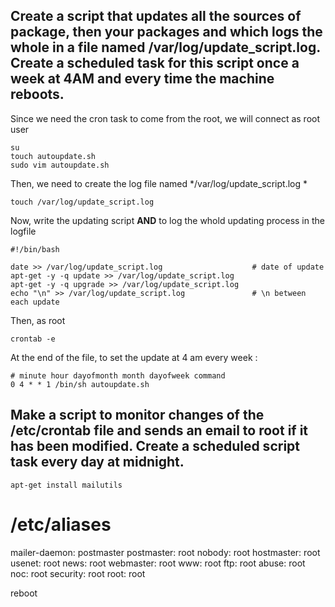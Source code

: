 ## Create a script that updates all the sources of package, then your packages and which logs the whole in a file named /var/log/update_script.log. Create a scheduled task for this script once a week at 4AM and every time the machine reboots.

Since we need the cron task to come from the root, we will connect as root user
```
su
touch autoupdate.sh
sudo vim autoupdate.sh
```
  
Then, we need to create the log file named */var/log/update_script.log *
```
touch /var/log/update_script.log
```

Now, write the updating script **AND** to log the whold updating process in the logfile
```
#!/bin/bash

date >> /var/log/update_script.log                    # date of update
apt-get -y -q update >> /var/log/update_script.log
apt-get -y -q upgrade >> /var/log/update_script.log
echo "\n" >> /var/log/update_script.log               # \n between each update
```

Then, as root
```
crontab -e
```
At the end of the file, to set the update at 4 am every week :
```
# minute hour dayofmonth month dayofweek command
0 4 * * 1 /bin/sh autoupdate.sh
```

## Make a script to monitor changes of the /etc/crontab file and sends an email to root if it has been modified. Create a scheduled script task every day at midnight.


```
apt-get install mailutils
```

# /etc/aliases
mailer-daemon: postmaster
postmaster: root
nobody: root
hostmaster: root
usenet: root
news: root
webmaster: root
www: root
ftp: root
abuse: root
noc: root
security: root
root: root

reboot
